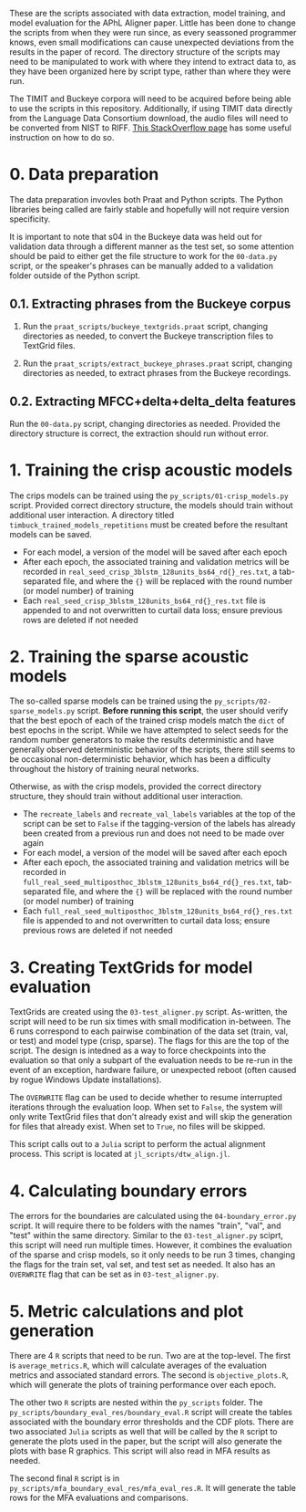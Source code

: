 These are the scripts associated with data extraction, model training, and model evaluation for the APhL Aligner paper. Little has been done to change the scripts from when they were run since, as every seassoned programmer knows, even small modifications can cause unexpected deviations from the results in the paper of record. The directory structure of the scripts may need to be manipulated to work with where they intend to extract data to, as they have been organized here by script type, rather than where they were run.

The TIMIT and Buckeye corpora will need to be acquired before being able to use the scripts in this repository. Additionally, if using TIMIT data directly from the Language Data Consortium download, the audio files will need to be converted from NIST to RIFF. [This StackOverflow page](https://stackoverflow.com/questions/47370167/change-huge-amount-of-data-from-nist-to-riff-wav-file) has some useful instruction on how to do so.

# 0. Data preparation

The data preparation invovles both Praat and Python scripts. The Python libraries being called are fairly stable and hopefully will not require version specificity.

It is important to note that s04 in the Buckeye data was held out for validation data through a different manner as the test set, so some attention should be paid to either get the file structure to work for the `00-data.py` script, or the speaker's phrases can be manually added to a validation folder outside of the Python script.

## 0.1. Extracting phrases from the Buckeye corpus

1. Run the `praat_scripts/buckeye_textgrids.praat` script, changing directories as needed, to convert the Buckeye transcription files to TextGrid files.

2. Run the `praat_scripts/extract_buckeye_phrases.praat` script, changing directories as needed, to extract phrases from the Buckeye recordings.

## 0.2. Extracting MFCC+delta+delta_delta features

Run the `00-data.py` script, changing directories as needed. Provided the directory structure is correct, the extraction should run without error.

# 1. Training the crisp acoustic models

The crips models can be trained using the `py_scripts/01-crisp_models.py` script. Provided correct directory structure, the models should train without additional user interaction. A directory titled `timbuck_trained_models_repetitions` must be created before the resultant models can be saved.

* For each model, a version of the model will be saved after each epoch
* After each epoch, the associated training and validation metrics will be recorded in `real_seed_crisp_3blstm_128units_bs64_rd{}_res.txt`, a tab-separated file, and where the `{}` will be replaced with the round number (or model number) of training
* Each `real_seed_crisp_3blstm_128units_bs64_rd{}_res.txt` file is appended to and not overwritten to curtail data loss; ensure previous rows are deleted if not needed

# 2. Training the sparse acoustic models

The so-called sparse models can be trained using the `py_scripts/02-sparse_models.py` script. **Before running this script**, the user should verify that the best epoch of each of the trained crisp models match the `dict` of best epochs in the script. While we have attempted to select seeds for the random number generators to make the results deterministic and have generally observed deterministic behavior of the scripts, there still seems to be occasional non-deterministic behavior, which has been a difficulty throughout the history of training neural networks.

Otherwise, as with the crisp models, provided the correct directory structure, they should train without additional user interaction.

* The `recreate_labels` and `recreate_val_labels` variables at the top of the script can be set to `False` if the tagging-version of the labels has already been created from a previous run and does not need to be made over again
* For each model, a version of the model will be saved after each epoch
* After each epoch, the associated training and validation metrics will be recorded in `full_real_seed_multiposthoc_3blstm_128units_bs64_rd{}_res.txt`, tab-separated file, and where the `{}` will be replaced with the round number (or model number) of training
* Each `full_real_seed_multiposthoc_3blstm_128units_bs64_rd{}_res.txt` file is appended to and not overwritten to curtail data loss; ensure previous rows are deleted if not needed

# 3. Creating TextGrids for model evaluation

TextGrids are created using the `03-test_aligner.py` script. As-written, the script will need to be run six times with small modification in-between. The 6 runs correspond to each pairwise combination of the data set (train, val, or test) and model type (crisp, sparse). The flags for this are the top of the script. The design is intedned as a way to force checkpoints into the evaluation so that only a subpart of the evaluation needs to be re-run in the event of an exception, hardware failure, or unexpected reboot (often caused by rogue Windows Update installations).

The `OVERWRITE` flag can be used to decide whether to resume interrupted iterations through the evaluation loop. When set to `False`, the system will only write TextGrid files that don't already exist and will skip the generation for files that already exist. When set to `True`, no files will be skipped.

This script calls out to a `Julia` script to perform the actual alignment process. This script is located at `jl_scripts/dtw_align.jl`.

# 4. Calculating boundary errors

The errors for the boundaries are calculated using the `04-boundary_error.py` script. It will require there to be folders with the names "train", "val", and "test" within the same directory. Similar to the `03-test_aligner.py` sciprt, this script will need run multiple times. However, it combines the evaluation of the sparse and crisp models, so it only needs to be run 3 times, changing the flags for the train set, val set, and test set as needed. It also has an `OVERWRITE` flag that can be set as in `03-test_aligner.py`.

# 5. Metric calculations and plot generation

There are 4 `R` scripts that need to be run. Two are at the top-level. The first is `average_metrics.R`, which will calculate averages of the evaluation metrics and associated standard errors. The second is `objective_plots.R`, which will generate the plots of training performance over each epoch.

The other two `R` scripts are nested within the `py_scripts` folder. The `py_scripts/boundary_eval_res/boundary_eval.R` script will create the tables associated with the boundary error thresholds and the CDF plots. There are two associated `Julia` scripts as well that will be called by the `R` script to generate the plots used in the paper, but the script will also generate the plots with base R graphics. This script will also read in MFA results as needed.

The second final `R` script is in `py_scripts/mfa_boundary_eval_res/mfa_eval_res.R`. It will generate the table rows for the MFA evaluations and comparisons.
